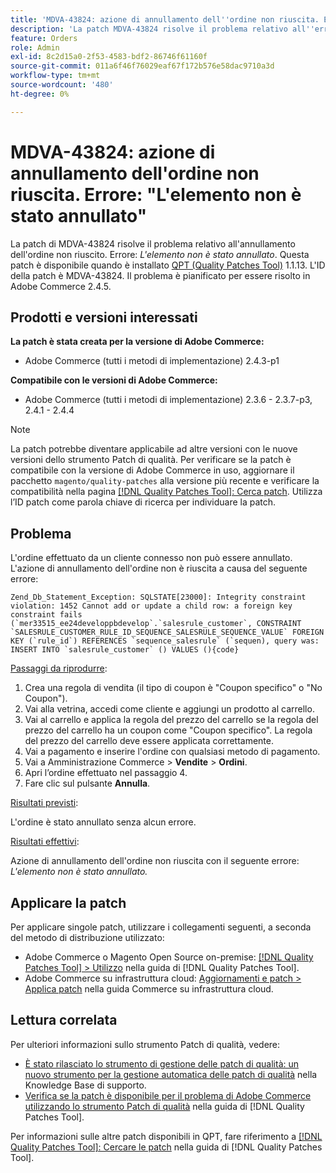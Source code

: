 ```yaml
---
title: 'MDVA-43824: azione di annullamento dell''ordine non riuscita. Errore: "L''elemento non è stato annullato"'
description: 'La patch MDVA-43824 risolve il problema relativo all''errore di annullamento dell''ordine: *Non è stato annullato l''elemento*. Questa patch è disponibile quando è installato [Quality Patches Tool (QPT)](https://experienceleague.adobe.com/en/docs/commerce-operations/tools/quality-patches-tool/quality-patches-tool-to-self-serve-quality-patches) 1.1.13. L''ID della patch è MDVA-43824. Il problema è pianificato per essere risolto in Adobe Commerce 2.4.5.'
feature: Orders
role: Admin
exl-id: 8c2d15a0-2f53-4583-bdf2-86746f61160f
source-git-commit: 011a6f46f76029eaf67f172b576e58dac9710a3d
workflow-type: tm+mt
source-wordcount: '480'
ht-degree: 0%

---
```


# MDVA-43824: azione di annullamento dell&#39;ordine non riuscita. Errore: &quot;L&#39;elemento non è stato annullato&quot;

La patch di MDVA-43824 risolve il problema relativo all&#39;annullamento dell&#39;ordine non riuscito. Errore: *L&#39;elemento non è stato annullato*. Questa patch è disponibile quando è installato [QPT (Quality Patches Tool)](https://experienceleague.adobe.com/en/docs/commerce-operations/tools/quality-patches-tool/quality-patches-tool-to-self-serve-quality-patches) 1.1.13. L&#39;ID della patch è MDVA-43824. Il problema è pianificato per essere risolto in Adobe Commerce 2.4.5.

## Prodotti e versioni interessati

**La patch è stata creata per la versione di Adobe Commerce:**

* Adobe Commerce (tutti i metodi di implementazione) 2.4.3-p1

**Compatibile con le versioni di Adobe Commerce:**

* Adobe Commerce (tutti i metodi di implementazione) 2.3.6 - 2.3.7-p3, 2.4.1 - 2.4.4

>[!NOTE]
>
>La patch potrebbe diventare applicabile ad altre versioni con le nuove versioni dello strumento Patch di qualità. Per verificare se la patch è compatibile con la versione di Adobe Commerce in uso, aggiornare il pacchetto `magento/quality-patches` alla versione più recente e verificare la compatibilità nella pagina [[!DNL Quality Patches Tool]: Cerca patch](https://experienceleague.adobe.com/en/docs/commerce-operations/tools/quality-patches-tool/quality-patches-tool-to-self-serve-quality-patches). Utilizza l’ID patch come parola chiave di ricerca per individuare la patch.

## Problema

L&#39;ordine effettuato da un cliente connesso non può essere annullato. L&#39;azione di annullamento dell&#39;ordine non è riuscita a causa del seguente errore:

```
Zend_Db_Statement_Exception: SQLSTATE[23000]: Integrity constraint violation: 1452 Cannot add or update a child row: a foreign key constraint fails (`mer33515_ee24developpbdevelop`.`salesrule_customer`, CONSTRAINT `SALESRULE_CUSTOMER_RULE_ID_SEQUENCE_SALESRULE_SEQUENCE_VALUE` FOREIGN KEY (`rule_id`) REFERENCES `sequence_salesrule` (`sequen), query was: INSERT INTO `salesrule_customer` () VALUES (){code}
```

<u>Passaggi da riprodurre</u>:

1. Crea una regola di vendita (il tipo di coupon è &quot;Coupon specifico&quot; o &quot;No Coupon&quot;).
1. Vai alla vetrina, accedi come cliente e aggiungi un prodotto al carrello.
1. Vai al carrello e applica la regola del prezzo del carrello se la regola del prezzo del carrello ha un coupon come &quot;Coupon specifico&quot;. La regola del prezzo del carrello deve essere applicata correttamente.
1. Vai a pagamento e inserire l&#39;ordine con qualsiasi metodo di pagamento.
1. Vai a Amministrazione Commerce > **Vendite** > **Ordini**.
1. Apri l’ordine effettuato nel passaggio 4.
1. Fare clic sul pulsante **Annulla**.

<u>Risultati previsti</u>:

L&#39;ordine è stato annullato senza alcun errore.

<u>Risultati effettivi</u>:

Azione di annullamento dell&#39;ordine non riuscita con il seguente errore: *L&#39;elemento non è stato annullato.*

## Applicare la patch

Per applicare singole patch, utilizzare i collegamenti seguenti, a seconda del metodo di distribuzione utilizzato:

* Adobe Commerce o Magento Open Source on-premise: [[!DNL Quality Patches Tool] > Utilizzo](/help/tools/quality-patches-tool/usage.md) nella guida di [!DNL Quality Patches Tool].
* Adobe Commerce su infrastruttura cloud: [Aggiornamenti e patch > Applica patch](https://experienceleague.adobe.com/docs/commerce-cloud-service/user-guide/develop/upgrade/apply-patches.html) nella guida Commerce su infrastruttura cloud.

## Lettura correlata

Per ulteriori informazioni sullo strumento Patch di qualità, vedere:

* [È stato rilasciato lo strumento di gestione delle patch di qualità: un nuovo strumento per la gestione automatica delle patch di qualità](https://experienceleague.adobe.com/en/docs/commerce-operations/tools/quality-patches-tool/quality-patches-tool-to-self-serve-quality-patches) nella Knowledge Base di supporto.
* [Verifica se la patch è disponibile per il problema di Adobe Commerce utilizzando lo strumento Patch di qualità](/help/tools/quality-patches-tool/patches-available-in-qpt/check-patch-for-magento-issue-with-magento-quality-patches.md) nella guida di [!DNL Quality Patches Tool].

Per informazioni sulle altre patch disponibili in QPT, fare riferimento a [[!DNL Quality Patches Tool]: Cercare le patch](https://experienceleague.adobe.com/tools/commerce-quality-patches/index.html) nella guida di [!DNL Quality Patches Tool].
